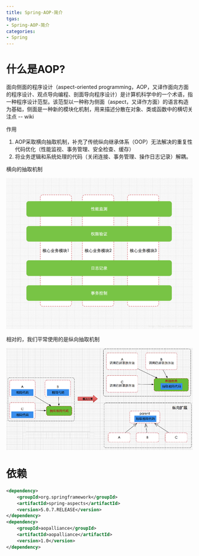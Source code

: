 ```yaml
---
title: Spring-AOP-简介
tgas: 
- Spring-AOP-简介
categories: 
- Spring 
---
```



# 什么是AOP?  
面向侧面的程序设计（aspect-oriented programming，AOP，又译作面向方面的程序设计、观点导向编程、剖面导向程序设计）是计算机科学中的一个术语，指一种程序设计范型。该范型以一种称为侧面（aspect，又译作方面）的语言构造为基础，侧面是一种新的模块化机制，用来描述分散在对象、类或函数中的横切关注点 -- wiki

作用
1. AOP采取横向抽取机制，补充了传统纵向继承体系（OOP）无法解决的重复性代码优化（性能监视、事务管理、安全检查、缓存）
2. 将业务逻辑和系统处理的代码（关闭连接、事务管理、操作日志记录）解耦。

横向的抽取机制

![横向](https://raw.githubusercontent.com/FameLsy/Images/master/spring/横向.png)

相对的，我们平常使用的是纵向抽取机制

![纵向](https://raw.githubusercontent.com/FameLsy/Images/master/spring/纵向.png)

# 依赖

```xml
<dependency>
    <groupId>org.springframework</groupId>
    <artifactId>spring-aspects</artifactId>
    <version>5.0.7.RELEASE</version>
</dependency>
<dependency>
    <groupId>aopalliance</groupId>
    <artifactId>aopalliance</artifactId>
    <version>1.0</version>
</dependency>
```

